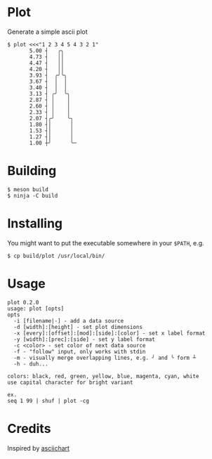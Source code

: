 # Plot

Generate a simple ascii plot

```
$ plot <<<"1 2 3 4 5 4 3 2 1"
       5.00 ┤   ╭╮
       4.73 ┤   ││
       4.47 ┤   ││
       4.20 ┤   ││
       3.93 ┤  ╭╯╰╮
       3.67 ┤  │  │
       3.40 ┤  │  │
       3.13 ┤ ╭╯  ╰╮
       2.87 ┤ │    │
       2.60 ┤ │    │
       2.33 ┤ │    │
       2.07 ┤╭╯    ╰╮
       1.80 ┤│      │
       1.53 ┤│      │
       1.27 ┤│      │
       1.00 ┼╯      ╰─
```

# Building

```
$ meson build
$ ninja -C build
```

# Installing

You might want to put the executable somewhere in your `$PATH`, e.g.

```
$ cp build/plot /usr/local/bin/
```

# Usage

```
plot 0.2.0
usage: plot [opts]
opts
  -i [filename|-] - add a data source
  -d [width]:[height] - set plot dimensions
  -x [every]:[offset]:[mod]:[side]:[color] - set x label format
  -y [width]:[prec]:[side] - set y label format
  -c <color> - set color of next data source
  -f - "follow" input, only works with stdin
  -m - visually merge overlapping lines, e.g. ╯ and ╰ form ┴
  -h - duh...

colors: black, red, green, yellow, blue, magenta, cyan, white
use capital character for bright variant

ex.
seq 1 99 | shuf | plot -cg
```

# Credits

Inspired by [asciichart](https://github.com/kroitor/asciichart)

